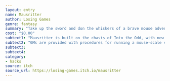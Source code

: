 ```yaml
---
layout: entry 
name: Mausritter
author: Losing Games
genre: fantasy
summary: "Take up the sword and don the whiskers of a brave mouse adventurer in Mausritter, a rules-light fantasy adventure roleplaying game."
cost: "$0.00"
subtext1: "Mausritter is built on the chasis of Into the Odd, with new rules for setting, character generation, magical artefacts, and mouse-scale adventures."
subtext2: "GMs are provided with procedures for running a mouse-scale sandbox, along with a bestiary and numerous tables for quickly creating adventures in the mouse kingdoms."
subtext3: 
subtext4: 
category:
- hacks
source: itch
source_url: https://losing-games.itch.io/mausritter
---
```

